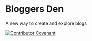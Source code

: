 # Bloggers Den
A new way to create and explore blogs

[![Contributor Covenant](https://img.shields.io/badge/Contributor%20Covenant-2.1-4baaaa.svg)](CODE_OF_CONDUCT.md) 

